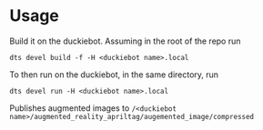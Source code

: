 # Usage

Build it on the duckiebot. Assuming in the root of the repo run
```
dts devel build -f -H <duckiebot name>.local
```

To then run on the duckiebot, in the same directory, run
```
dts devel run -H <duckiebot name>.local
```

Publishes augmented images to `/<duckiebot name>/augmented_reality_apriltag/augemented_image/compressed`